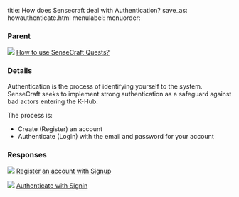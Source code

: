 title: How does Sensecraft deal with Authentication?
save_as: howauthenticate.html
menulabel:
menuorder:
### Parent
![]({static}/images/ibis/issue_sm.png) [How to use SenseCraft Quests?](howsensecraft.html)

### Details
Authentication is the process of identifying yourself to the system. SenseCraft seeks to implement strong authentication as a safeguard against bad actors entering the K-Hub. 

The process is:

* Create (Register) an account
* Authenticate (Login) with the email and password for your account

### Responses
![]({static}/images/ibis/position_sm.png) [Register an account with Signup](signup.html)

![]({static}/images/ibis/position_sm.png) [Authenticate with Signin](signin.html)